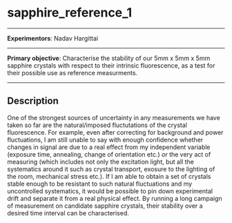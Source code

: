 # sapphire_reference_1

---

**Experimentors**:  Nadav Hargittai

---

**Primary objective**: Characterise the stability of our 5mm x 5mm x 5mm sapphire crystals with respect to their intrinsic fluorescence, as a test for their possible use as reference measurments.

---

## Description
One of the strongest sources of uncertainty in any measurements we have taken so far are the natural/imposed fluctutations of the crystal fluorescence. For example, even after correcting for background and power fluctuations, I am still unable to say with enough confidence  whether changes in signal are due to a real effect from my independent variable (exposure time, annealing, change of orientation etc.)  *or* the very act of measuring (which includes not only the excitation light, but all the systematics around it such as crystal transport, exosure to the lighting of the room, mechanical stress etc.). If I am able to obtain a set of crystals stable enough to be resistant to such natural fluctuations and my uncontrolled systematics, it would be possible to pin down experimental drift and separate it from a real physical effect. By running a long campaign of measurement on candidate sapphire crystals, their stability over a desired time interval can be characterised. 